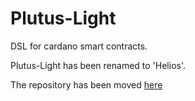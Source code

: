 # Plutus-Light
DSL for cardano smart contracts.

Plutus-Light has been renamed to 'Helios'.

The repository has been moved [here](https://github.com/hyperion-bt/helios)

